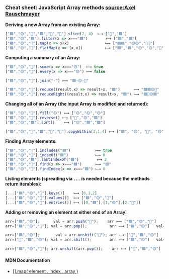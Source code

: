 ### Cheat sheet: JavaScript Array methods [source:Axel Rauschmayer](https://gist.github.com/rauschma/6cdeb4af7586aa03baed2f925e0a084b)

**Deriving a new Array from an existing Array:**

```js
["🟦","🟡","🔺","🟩","🛑","🔴"].slice(2, 4)  ⟼ ["🔺","🟩"]
["🟦","🟡","🟦"].filter(x => x==="🟦")        ⟼ ["🟦","🟦"]
["🟦","🟡","🔺"].map(x => x+x)                ⟼ ["🟦🟦","🟡🟡","🔺🔺"]
["🟦","🟡","🔺"].flatMap(x => [x,x])          ⟼ ["🟦","🟦","🟡","🟡","🔺","🔺"]
```

**Computing a summary of an Array:**

```js
["🟦","🟡","🔺"].some(x => x==="🟡")  ⟼ true
["🟦","🟡","🔺"].every(x => x==="🟡") ⟼ false

["🟦","🟡","🔺"].join("-") ⟼ "🟦-🟡-🔺"

["🟦","🟡","🔺"].reduce((result,x) => result+x, "🟩")      ⟼ "🟩🟦🟡🔺"
["🟦","🟡","🔺"].reduceRight((result,x) => result+x, "🟩") ⟼ "🟩🔺🟡🟦"
```

**Changing all of an Array (the input Array is modified and returned):**

```js
["🟦","🟡","🔺"].fill("🟡") ⟼ ["🟡","🟡","🟡"]
["🟦","🟡","🔺"].reverse() ⟼ ["🔺","🟡","🟦"]
["🟦","🟡","🟩"].sort()    ⟼ ["🟡","🟦","🟩"]

["🟦","🟡","🔺","🟩","🛑","🔴"].copyWithin(3,1,4) ⟼ ["🟦", "🟡", "🔺", "🟡", "🔺", "🟩"]
```

**Finding Array elements:**

```js
["🟦","🟡","🔺"].includes("🟦")           ⟼ true
["🟦","🟡","🔺"].indexOf("🟦")            ⟼ 0
["🟦","🟡","🟦"].lastIndexOf("🟦")        ⟼ 2
["🟦","🟡","🔺"].find(x => x==="🟦")      ⟼ "🟦"
["🟦","🟡","🔺"].findIndex(x => x==="🟦") ⟼ 0
```

**Listing elements (spreading via `...` is needed because the methods return iterables):**

```js
[...["🟦","🟡","🔺"].keys()]    ⟼ [0,1,2]
[...["🟦","🟡","🔺"].values()]  ⟼ ["🟦","🟡","🔺"]
[...["🟦","🟡","🔺"].entries()] ⟼ [[0,"🟦"],[1,"🟡"],[2,"🔺"]]
```

**Adding or removing an element at either end of an Array:**

```js
arr=["🟦","🟡"];      val = arr.push("🔺");    arr ⟼ ["🟦","🟡","🔺"]    val = 3 (arr.length)
arr=["🟦","🟡","🔺"]; val = arr.pop();          arr ⟼ ["🟦","🟡"]   val="🔺"

arr=["🟦","🟡"];       val = arr.unshift("🔺"); arr ⟼ ["🔺","🟦","🟡"]   val = 3 (arr.length)
arr=["🔺","🟦","🟡"]; val = arr.shift();        arr ⟼ ["🟦","🟡"]   val="🔺"

arr=["🟦","🟡","🔺"]; arr.unshift(arr.pop());    arr ⟼ ["🔺","🟦","🟡"]
```

#### MDN Documentation

* [[].map( element , index , array )](https://developer.mozilla.org/en-US/docs/Web/JavaScript/Reference/Global_Objects/Array/map)
